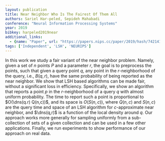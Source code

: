 ```yaml
---
layout: publication
title: Near Neighbor Who Is The Fairest Of Them All
authors: Sariel Har-peled, Sepideh Mahabadi
conference: "Neural Information Processing Systems"
year: 2019
bibkey: harpeled2019near
additional_links:
  - {name: "Paper", url: "https://papers.nips.cc/paper/2019/hash/742141ceda6b8f6786609d31c8ef129f-Abstract.html"}
tags: ['Independent', 'LSH', 'NEURIPS']
---
```

In this work we study a fair variant of the near neighbor problem. Namely, given a set of $n$ points $P$ and a parameter $r$, the goal is to preprocess the points, such that given a query point $q$, any point in the $r$-neighborhood of the query, i.e., $B(q,r)$, have the same probability of being reported as the near neighbor. We show that LSH based algorithms can be made fair, without a significant loss in efficiency. Specifically, we show an algorithm that reports a point $p$ in the $r$-neighborhood of a query $q$ with almost uniform probability. The time to report such a point is proportional to $O(\dns(q.r) Q(n,c))$, and its space is $O(S(n,c))$, where $Q(n,c)$ and $S(n,c)$ are the query time and space of an LSH algorithm for $c$-approximate near neighbor, and $\dns(q,r)$ is a function of the local density around $q$. Our approach works more generally for sampling uniformly from a sub-collection of sets of a given collection and can be used in a few other applications. Finally, we run experiments to show performance of our approach on real data.
